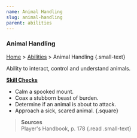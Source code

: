```yaml
---
name: Animal Handling
slug: animal-handling
parent: abilities
---
```

### Animal Handling
[Home](home) > [Abilities](abilities) > Animal Handling {.small-text}

Ability to interact, control and understand animals.

**[Skill Checks](skill-check)**<br/>
- Calm a spooked mount.
- Coax a stubborn beast of burden.
- Determine if an animal is about to attack.
- Approach a sick, scared animal.
{.square}

> **Sources** <br/>
> Player's Handbook, p. 178
{.read .small-text}


